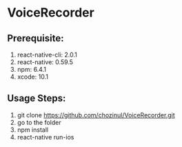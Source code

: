 # VoiceRecorder

## Prerequisite:
1. react-native-cli: 2.0.1
2. react-native: 0.59.5
3. npm: 6.4.1
4. xcode: 10.1

## Usage Steps:
1. git clone https://github.com/chozinul/VoiceRecorder.git
2. go to the folder
3. npm install
4. react-native run-ios
